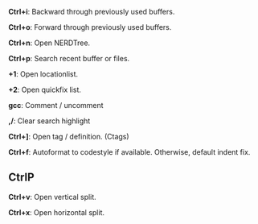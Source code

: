 

**Ctrl+i**: Backward through previously used buffers.

**Ctrl+o**: Forward through previously used buffers.

**Ctrl+n**: Open NERDTree. 

**Ctrl+p**: Search recent buffer or files.

**<Leader>+1**: Open locationlist.

**<Leader>+2**: Open quickfix list.

**gcc**: Comment / uncomment 

**,/**: Clear search highlight 

**Ctrl+]**: Open tag / definition. (Ctags)

**Ctrl+f**: Autoformat to codestyle if available. Otherwise, default indent fix.


## CtrlP

**Ctrl+v**: Open vertical split.

**Ctrl+x**: Open horizontal split.
